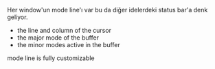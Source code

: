 Her window'un mode line'ı var bu da diğer idelerdeki status bar'a denk geliyor.

- the line and column of the cursor
- the major mode of the buffer
- the minor modes active in the buffer

mode line is fully customizable
